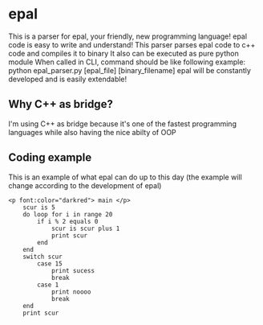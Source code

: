 # epal

This is a parser for epal, your friendly, new programming language!
epal code is easy to write and understand!
This parser parses epal code to c++ code and compiles it to binary
It also can be executed as pure python module
When called in CLI, command should be like following example:
python epal_parser.py [epal_file] [binary_filename]
epal will be constantly developed and is easily extendable!

## Why C++ as bridge?
 
I'm using C++ as bridge because it's one of the fastest 
programming languages while also having the nice abilty of OOP

## Coding example

This is an example of what epal can do up to this day (the example will change according 
to the development of epal)
```
<p font:color="darkred"> main </p>
    scur is 5
    do loop for i in range 20
        if i % 2 equals 0
            scur is scur plus 1
            print scur
        end
    end
    switch scur
        case 15
            print sucess
            break
        case 1
            print noooo
            break
    end
    print scur
